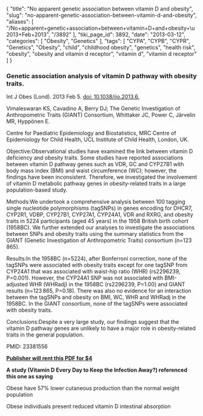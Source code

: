 {
    "title": "No apparent genetic association between vitamin D and obesity",
    "slug": "no-apparent-genetic-association-between-vitamin-d-and-obesity",
    "aliases": [
        "/No+apparent+genetic+association+between+vitamin+D+and+obesity+\u2013+Feb+2013",
        "/3892"
    ],
    "tiki_page_id": 3892,
    "date": "2013-03-12",
    "categories": [
        "Obesity",
        "Genetics"
    ],
    "tags": [
        "CYPA",
        "CYPB",
        "CYPR",
        "Genetics",
        "Obesity",
        "child",
        "childhood obesity",
        "genetics",
        "health risk",
        "obesity",
        "obesity and vitamin d receptor",
        "vitamin d",
        "vitamin d receptor"
    ]
}


### Genetic association analysis of vitamin D pathway with obesity traits.

Int J Obes (Lond). 2013 Feb 5. [doi: 10.1038/ijo.2013.6.](https://doi.org/10.1038/ijo.2013.6.) 

Vimaleswaran KS, Cavadino A, Berry DJ; The Genetic Investigation of Anthropometric Traits (GIANT) Consortium, Whittaker JC, Power C, Järvelin MR, Hyppönen E.

Centre for Paediatric Epidemiology and Biostatistics, MRC Centre of Epidemiology for Child Health, UCL Institute of Child Health, London, UK.

Objective:Observational studies have examined the link between vitamin D deficiency and obesity traits. Some studies have reported associations between vitamin D pathway genes such as VDR, GC and CYP27B1 with body mass index (BMI) and waist circumference (WC); however, the findings have been inconsistent. Therefore, we investigated the involvement of vitamin D metabolic pathway genes in obesity-related traits in a large population-based study.

Methods:We undertook a comprehensive analysis between 100 tagging single nucleotide polymorphisms (tagSNPs) in genes encoding for DHCR7, CYP2R1, VDBP, CYP27B1, CYP27A1, CYP24A1, VDR and RXRG, and obesity traits in 5224 participants (aged 45 years) in the 1958 British birth cohort (1958BC). We further extended our analyses to investigate the associations between SNPs and obesity traits using the summary statistics from the GIANT (Genetic Investigation of Anthropometric Traits) consortium (n=123 865).

Results:In the 1958BC (n=5224), after Bonferroni correction, none of the tagSNPs were associated with obesity traits except for one tagSNP from CYP24A1 that was associated with waist-hip ratio (WHR) (rs2296239, P=0.001). However, the CYP24A1 SNP was not associated with BMI-adjusted WHR (WHRadj) in the 1958BC (rs2296239, P=1.00) and GIANT results (n=123 865, P=0.18). There was also no evidence for an interaction between the tagSNPs and obesity on BMI, WC, WHR and WHRadj in the 1958BC. In the GIANT consortium, none of the tagSNPs were associated with obesity traits.

Conclusions:Despite a very large study, our findings suggest that the vitamin D pathway genes are unlikely to have a major role in obesity-related traits in the general population.

PMID:     23381556

 **[Publisher will rent this PDF for $4](http://www.nature.com/ijo/journal/v37/n10/full/ijo20136a.html)** 

 **A study (Vitamin D Every Day to Keep the Infection Away?) referenced this one as saying** 

Obese have 57% lower cutaneous production than the normal weight population 

Obese individuals present reduced vitamin D intestinal absorption